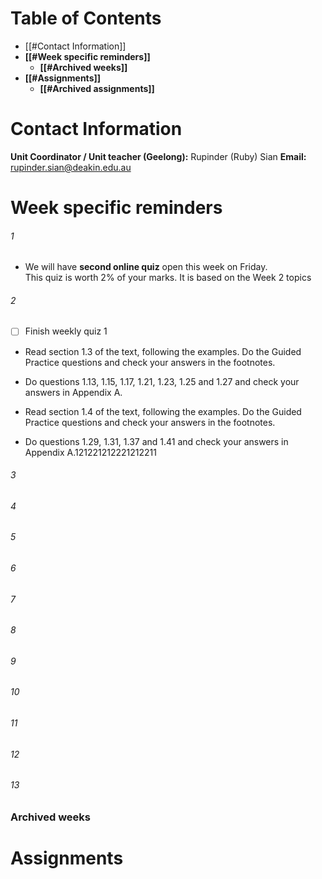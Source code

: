 # Table of Contents
- [[#Contact Information]]
- **[[#Week specific reminders]]**
	- **[[#Archived weeks]]**
- **[[#Assignments]]**
	- **[[#Archived assignments]]**

# Contact Information
**Unit Coordinator / Unit teacher (Geelong):** Rupinder (Ruby) Sian
**Email:** [rupinder.sian@deakin.edu.au](mailto:lubna.ukani@deakin.edu.au)
# Week specific reminders
###### 1
- We will have **second online quiz** open this week on Friday.  
    This quiz is worth 2% of your marks. It is based on the Week 2 topics

###### 2
- [ ] Finish weekly quiz 1
- Read section 1.3 of the text, following the examples. Do the Guided Practice questions and check your answers in the footnotes.
- Do questions 1.13, 1.15, 1.17, 1.21, 1.23, 1.25 and 1.27 and check your answers in Appendix A.  
    
- Read section 1.4 of the text, following the examples. Do the Guided Practice questions and check your answers in the footnotes.
- Do questions 1.29, 1.31, 1.37 and 1.41 and check your answers in Appendix A.121221212221212211 
###### 3

###### 4

###### 5

###### 6

###### 7

###### 8

###### 9

###### 10

###### 11

###### 12

###### 13


### Archived weeks




# Assignments


